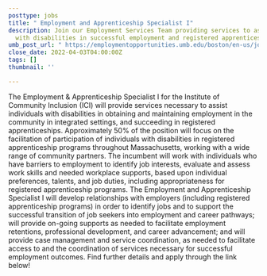 ```yaml
---
posttype: jobs
title: " Employment and Apprenticeship Specialist I"
description: Join our Employment Services Team providing services to assist individuals
  with disabilities in successful employment and registered apprenticeships.
umb_post_url: " https://employmentopportunities.umb.edu/boston/en-us/job/513253/employment-apprenticeship-specialist"
close_date: 2022-04-03T04:00:00Z
tags: []
thumbnail: ''

---
```

The Employment & Apprenticeship Specialist I for the Institute of Community Inclusion (ICI) will provide services necessary to assist individuals with disabilities in obtaining and maintaining employment in the community in integrated settings, and succeeding in registered apprenticeships. Approximately 50% of the position will focus on the facilitation of participation of individuals with disabilities in registered apprenticeship programs throughout Massachusetts, working with a wide range of community partners. The incumbent will work with individuals who have barriers to employment to identify job interests, evaluate and assess work skills and needed workplace supports, based upon individual preferences, talents, and job duties, including appropriateness for registered apprenticeship programs. The Employment and Apprenticeship Specialist I will develop relationships with employers (including registered apprenticeship programs) in order to identify jobs and to support the successful transition of job seekers into employment and career pathways; will provide on-going supports as needed to facilitate employment retentions, professional development, and career advancement; and will provide case management and service coordination, as needed to facilitate access to and the coordination of services necessary for successful employment outcomes.  Find further details and apply through the link below!